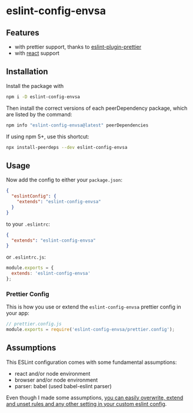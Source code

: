 # eslint-config-envsa

## Features

- with prettier support, thanks to [eslint-plugin-prettier](prettier.io/docs/en/eslint.html#use-eslint-to-run-prettier)
- with [react](https://reactjs.org/) support

## Installation

Install the package with

```sh
npm i -D eslint-config-envsa
```

Then install the correct versions of each peerDependency package, which are
listed by the command:

```sh
npm info "eslint-config-envsa@latest" peerDependencies
```

If using npm 5+, use this shortcut:

```sh
npx install-peerdeps --dev eslint-config-envsa
```

## Usage

Now add the config to either your `package.json`:

```json
{
  "eslintConfig": {
    "extends": "eslint-config-envsa"
  }
}
```

to your `.eslintrc`:

```json
{
  "extends": "eslint-config-envsa"
}
```

or `.eslintrc.js`:

```js
module.exports = {
  extends: 'eslint-config-envsa'
};
```

### Prettier Config

This is how you use or extend the `eslint-config-envsa` prettier config in your
app:

```js
// prettier.config.js
module.exports = require('eslint-config-envsa/prettier.config');
```

## Assumptions

This ESLint configuration comes with some fundamental assumptions:

- react and/or node environment
- browser and/or node environment
- parser: babel (used babel-eslint parser)

Even though I made some assumptions, [you can easily overwrite, extend and unset
rules and any other setting in your custom eslint config](https://eslint.org/docs/user-guide/configuring).
